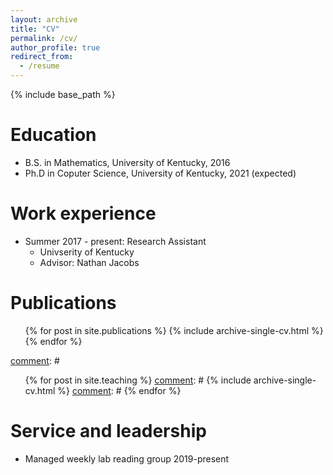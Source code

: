 ```yaml
---
layout: archive
title: "CV"
permalink: /cv/
author_profile: true
redirect_from:
  - /resume
---
```


{% include base_path %}

Education
======
* B.S. in Mathematics, University of Kentucky, 2016
* Ph.D in Coputer Science, University of Kentucky, 2021 (expected)

Work experience
======
* Summer 2017 - present: Research Assistant
  * Univserity of Kentucky
  * Advisor: Nathan Jacobs

Publications
======
  <ul>{% for post in site.publications %}
    {% include archive-single-cv.html %}
  {% endfor %}</ul>
  
[comment]: #Teaching
[comment]: #======
[comment]: #  <ul>{% for post in site.teaching %}
[comment]: #   {% include archive-single-cv.html %}
[comment]: #  {% endfor %}</ul>
  
Service and leadership
======
* Managed weekly lab reading group 2019-present
